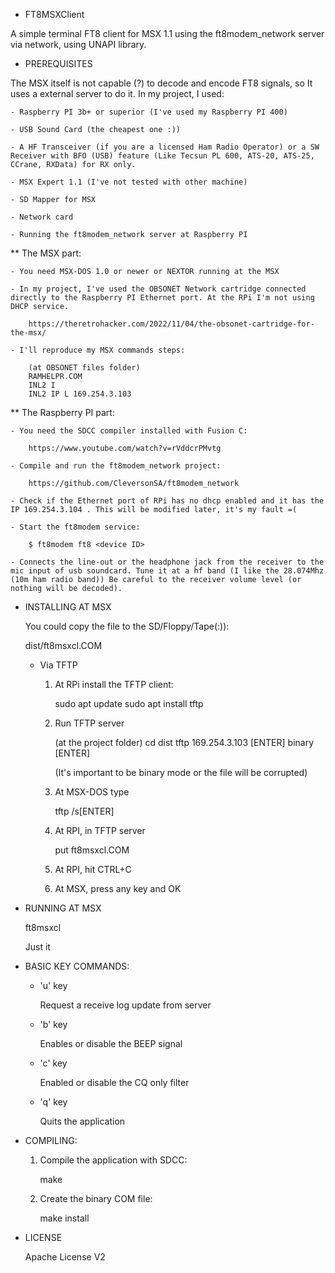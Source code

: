 * FT8MSXClient

A simple terminal FT8 client for MSX 1.1 using the ft8modem_network server via network, using UNAPI library.


* PREREQUISITES

The MSX itself is not capable (?) to decode and encode FT8 signals, so It uses a external server to do it. In my project, I used:

    - Raspberry PI 3b+ or superior (I've used my Raspberry PI 400)

    - USB Sound Card (the cheapest one :))

    - A HF Transceiver (if you are a licensed Ham Radio Operator) or a SW Receiver with BFO (USB) feature (Like Tecsun PL 600, ATS-20, ATS-25, CCrane, RXData) for RX only.
    
    - MSX Expert 1.1 (I've not tested with other machine)

    - SD Mapper for MSX

    - Network card

    - Running the ft8modem_network server at Raspberry PI


** The MSX part:

    - You need MSX-DOS 1.0 or newer or NEXTOR running at the MSX

    - In my project, I've used the OBSONET Network cartridge connected directly to the Raspberry PI Ethernet port. At the RPi I'm not using DHCP service.

        https://theretrohacker.com/2022/11/04/the-obsonet-cartridge-for-the-msx/

    - I'll reproduce my MSX commands steps:

        (at OBSONET files folder)
        RAMHELPR.COM
        INL2 I
        INL2 IP L 169.254.3.103


** The Raspberry PI part:

    - You need the SDCC compiler installed with Fusion C:

        https://www.youtube.com/watch?v=rVddcrPMvtg

    - Compile and run the ft8modem_network project:

        https://github.com/CleversonSA/ft8modem_network

    - Check if the Ethernet port of RPi has no dhcp enabled and it has the IP 169.254.3.104 . This will be modified later, it's my fault =(

    - Start the ft8modem service:

        $ ft8modem ft8 <device ID>

    - Connects the line-out or the headphone jack from the receiver to the mic input of usb soundcard. Tune it at a hf band (I like the 28.074Mhz (10m ham radio band)) Be careful to the receiver volume level (or nothing will be decoded).


* INSTALLING AT MSX

    You could copy the file to the SD/Floppy/Tape(:)):

    dist/ft8msxcl.COM

    - Via TFTP

        1) At RPi install the TFTP client:

            sudo apt update
            sudo apt install tftp

        2) Run TFTP server

            (at the project folder)
            cd dist
            tftp 169.254.3.103 [ENTER]
            binary [ENTER]

            (It's important to be binary mode or the file will be corrupted)

        3) At MSX-DOS type 

            tftp /s[ENTER]

        4) At RPI, in TFTP server

            put ft8msxcl.COM

        5) At RPI, hit CTRL+C

        6) At MSX, press any key and OK


* RUNNING AT MSX

    ft8msxcl

    Just it


* BASIC KEY COMMANDS:

    * 'u' key

        Request a receive log update from server

    * 'b' key

        Enables or disable the BEEP signal

    * 'c' key

        Enabled or disable the CQ only filter

    * 'q' key

        Quits the application


* COMPILING:

    1) Compile the application with SDCC:
    
        make

    2) Create the binary COM file:

        make install


* LICENSE

    Apache License V2